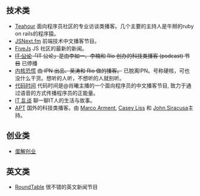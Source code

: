 ## 技术类
* [Teahour](http://teahour.fm/) 面向程序员社区的专业访谈类播客。几个主要的主持人是牛掰的ruby on rails的程序猿。
* [JSNext.fm](http://jsnext.fm/) 前端技术中文播客节目。
* [FiveJs](https://fivejs.codeschool.com/) JS 社区的最新的新闻。
* ~~[IT 公论](http://www.itgonglun.com/)「IT 公论」是由李如一、李楠和 Rio 创办的科技类播客 (podcast) 节目~~ 已停播
* [内核恐慌](https://kernelpanic.fm/) ~~由 IPN 出品、吴涛和 Rio 做的播客。~~ 已脱离IPN。号称硬核，可也没什么干货。想听的人听，不想听的人就别听。
* [代码时间](http://codetimecn.com/) 代码时间是@肖曦主播的一个面向程序员的中文播客节目, 致力于通过语音的方式传播程序员的正能量。
* [IT 乱谈](http://itluantan.com/) 聊一聊IT人的生活与故事。
* [APT](http://atp.fm/) 国外的科技类播客。由 [Marco Arment](http://www.marco.org/), [Casey Liss](http://www.caseyliss.com/) 和 [John Siracusa](http://hypercritical.co/)主持。

## 创业类
* [蛋解创业](http://www.lizhi.fm/#/206682)

## 英文类
* [RoundTable](http://english.cri.cn/4926/more/11680/more11680.htm) 很不错的英文新闻节目
